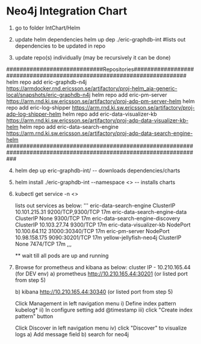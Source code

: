 # Neo4j Integration Chart


1. go to folder IntChart/Helm

2. update helm dependencies
helm up dep ./eric-graphdb-int
#lists out dependencies to be updated in repo

3. update repo(s) individually (may be recursively it can be done)

#############################Repositories########################################################################
helm repo add eric-graphdb-n4j        https://armdocker.rnd.ericsson.se/artifactory/proj-helm_aia-generic-local/snapshots/eric-graphdb-n4j
helm repo add eric-pm-server          https://arm.rnd.ki.sw.ericsson.se/artifactory/proj-adp-pm-server-helm
helm repo add eric-log-shipper        https://arm.rnd.ki.sw.ericsson.se/artifactory/proj-adp-log-shipper-helm
helm repo add eric-data-visualizer-kb https://arm.rnd.ki.sw.ericsson.se/artifactory/proj-adp-data-visualizer-kb-helm
helm repo add eric-data-search-engine https://arm.rnd.ki.sw.ericsson.se/artifactory/proj-adp-data-search-engine-helm
###################################################################################################################

4. helm dep up eric-graphdb-int/
   -- downloads dependencies/charts

5. helm install ./eric-graphdb-int --namespace <<DEV-NAMESPACE>>
   -- installs charts

6. kubectl get service -n <<DEV-NAMESPACE>>

   lists out services as below:
   '''
      eric-data-search-engine             ClusterIP   10.101.215.31   <none>        9200/TCP,9300/TCP                              17m
      eric-data-search-engine-data        ClusterIP   None            <none>        9300/TCP                                       17m
      eric-data-search-engine-discovery   ClusterIP   10.103.27.74    <none>        9300/TCP                                       17m
      eric-data-visualizer-kb             NodePort    10.100.64.112   <none>        31000:30340/TCP                                17m
      eric-pm-server                      NodePort    10.98.158.175   <none>        9090:30201/TCP                                 17m
      yellow-jellyfish-neo4j              ClusterIP   None            <none>        7474/TCP                                       17m
   ,,,

   ** wait till all pods are up and running

7. Browse for prometheus and kibana as below:
   cluster IP - 10.210.165.44 (for DEV env)
   a) prometheus http://10.210.165.44:30201 (or listed port from step 5)

   b) kibana http://10.210.165.44:30340 (or listed port from step 5)

      Click Management in left navigation menu
      i) Define index  pattern
         kubelog*
      ii) In configure setting
         add @timestamp
      iii) click "Create index pattern" button

      Click Discover in left navigation menu
      iv) click "Discover" to visualize logs
          a) Add message field
          b) search for neo4j